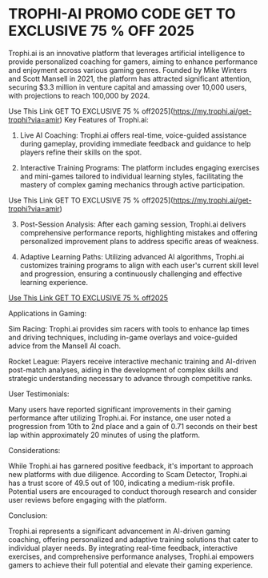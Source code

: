 # TROPHI-AI PROMO CODE GET TO EXCLUSIVE 75 % OFF 2025
Trophi.ai is an innovative platform that leverages artificial intelligence to provide personalized coaching for gamers, aiming to enhance performance and enjoyment across various gaming genres. Founded by Mike Winters and Scott Mansell in 2021, the platform has attracted significant attention, securing $3.3 million in venture capital and amassing over 10,000 users, with projections to reach 100,000 by 2024. 

Use This Link GET TO EXCLUSIVE 75 % off2025](https://my.trophi.ai/get-trophi?via=amir)
Key Features of Trophi.ai:

1. Live AI Coaching: Trophi.ai offers real-time, voice-guided assistance during gameplay, providing immediate feedback and guidance to help players refine their skills on the spot. 


2. Interactive Training Programs: The platform includes engaging exercises and mini-games tailored to individual learning styles, facilitating the mastery of complex gaming mechanics through active participation. 

Use This Link GET TO EXCLUSIVE 75 % off2025](https://my.trophi.ai/get-trophi?via=amir)

3. Post-Session Analysis: After each gaming session, Trophi.ai delivers comprehensive performance reports, highlighting mistakes and offering personalized improvement plans to address specific areas of weakness. 


4. Adaptive Learning Paths: Utilizing advanced AI algorithms, Trophi.ai customizes training programs to align with each user's current skill level and progression, ensuring a continuously challenging and effective learning experience. 

[
Use This Link GET TO EXCLUSIVE 75 % off2025](https://my.trophi.ai/get-trophi?via=amir)


Applications in Gaming:

Sim Racing: Trophi.ai provides sim racers with tools to enhance lap times and driving techniques, including in-game overlays and voice-guided advice from the Mansell AI coach. 

Rocket League: Players receive interactive mechanic training and AI-driven post-match analyses, aiding in the development of complex skills and strategic understanding necessary to advance through competitive ranks. 


User Testimonials:

Many users have reported significant improvements in their gaming performance after utilizing Trophi.ai. For instance, one user noted a progression from 10th to 2nd place and a gain of 0.71 seconds on their best lap within approximately 20 minutes of using the platform. 

Considerations:

While Trophi.ai has garnered positive feedback, it's important to approach new platforms with due diligence. According to Scam Detector, Trophi.ai has a trust score of 49.5 out of 100, indicating a medium-risk profile. Potential users are encouraged to conduct thorough research and consider user reviews before engaging with the platform. 

Conclusion:

Trophi.ai represents a significant advancement in AI-driven gaming coaching, offering personalized and adaptive training solutions that cater to individual player needs. By integrating real-time feedback, interactive exercises, and comprehensive performance analyses, Trophi.ai empowers gamers to achieve their full potential and elevate their gaming experience.

